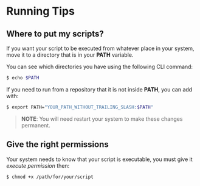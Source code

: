 # Running Tips

## Where to put my scripts?

If you want your script to be executed from whatever place in your system, move it to a directory that is in your **PATH** variable.

You can see which directories you have using the following CLI command:
```bash
$ echo $PATH
```

If you need to run from a repository that it is not inside **PATH**, you can add with:
```bash
$ export PATH="YOUR_PATH_WITHOUT_TRAILING_SLASH:$PATH"
```

> **NOTE**: You will need restart your system to make these changes permanent.

## Give the right permissions

Your system needs to know that your script is executable, you must give it *execute permission* then:

```bash
$ chmod +x /path/for/your/script
```
